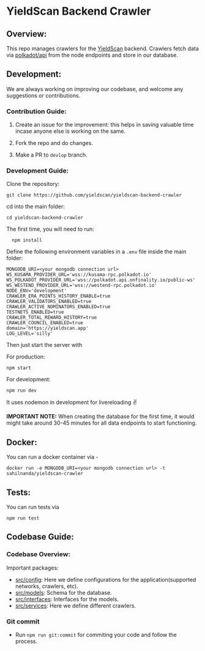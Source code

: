 # YieldScan Backend Crawler

## Overview:

This repo manages crawlers for the [YieldScan](https://yieldscan.app) backend. Crawlers fetch data via [polkadot/api](https://github.com/polkadot-js/api) from the node endpoints and store in our database.

## Development:

We are always working on improving our codebase, and welcome any suggestions or contributions.

### Contribution Guide:

1. Create an issue for the improvement: this helps in saving valuable time incase anyone else is working on the same.

2. Fork the repo and do changes.

3. Make a PR to `devlop` branch.

### Development Guide:

Clone the repository:

```
git clone https://github.com/yieldscan/yieldscan-backend-crawler
```

cd into the main folder:

```
cd yieldscan-backend-crawler
```

The first time, you will need to run:

```
  npm install
```

Define the following environment variables in a `.env` file inside the main folder:

```
MONGODB_URI=<your mongodb connection url>
WS_KUSAMA_PROVIDER_URL='wss://kusama-rpc.polkadot.io'
WS_POLKADOT_PROVIDER_URL='wss://polkadot.api.onfinality.io/public-ws'
WS_WESTEND_PROVIDER_URL='wss://westend-rpc.polkadot.io'
NODE_ENV='development'
CRAWLER_ERA_POINTS_HISTORY_ENABLE=true
CRAWLER_VALIDATORS_ENABLED=true
CRAWLER_ACTIVE_NOMINATORS_ENABLED=true
TESTNETS_ENABLED=true
CRAWLER_TOTAL_REWARD_HISTORY=true
CRAWLER_COUNCIL_ENABLED=true
domain='https://yieldscan.app'
LOG_LEVEL='silly'
```

Then just start the server with

For production:

```
npm start
```

For development:

```
npm run dev
```

It uses nodemon in development for livereloading ✌️

**IMPORTANT NOTE:** When creating the database for the first time, it would might take around 30-45 minutes for all data endpoints to start functioning.

## Docker:

You can run a docker container via -

```
docker run -e MONGODB_URI=<your mongodb connection url> -t sahilnanda/yieldscan-crawler
```

## Tests:

You can run tests via

```
npm run test
```

## Codebase Guide:

### Codebase Overview:

Important packages:

- [src/config](https://github.com/yieldscan/yieldscan-backend-crawler/tree/master/src/config): Here we define configurations for the application(supported networks, crawlers, etc).
- [src/models](https://github.com/yieldscan/yieldscan-backend-crawler/tree/master/src/models): Schema for the database.
- [src/interfaces](https://github.com/yieldscan/yieldscan-backend-crawler/tree/master/src/interfaces): Interfaces for the models.
- [src/services](https://github.com/yieldscan/yieldscan-backend-crawler/tree/master/src/services): Here we define different crawlers.

### Git commit

- Run `npm run git:commit` for commiting your code and follow the process.
